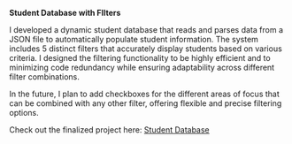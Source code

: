 <b> Student Database with FIlters </b> 

I developed a dynamic student database that reads and parses data from a JSON file to automatically populate student 
information. The system includes 5 distinct filters that accurately display students based on various criteria. 
I designed the filtering functionality to be highly efficient and to minimizing code redundancy while 
ensuring adaptability across different filter combinations. 

In the future, I plan to add checkboxes for the different areas of focus that can be combined with any other filter, offering flexible and precise filtering 
options.

Check out the finalized project here: <a href="https://awiekerson.github.io/StudentDatabaseWithTypeScript/">Student Database</a>

